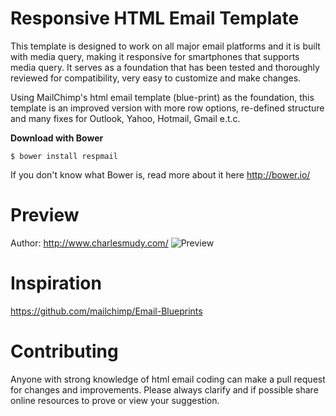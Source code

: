 Responsive HTML Email Template
========

This template is designed to work on all major email platforms and it is built with media query, making it responsive for smartphones that supports media query. It serves as a foundation that has been tested and thoroughly reviewed for compatibility, very easy to customize and make changes.

Using MailChimp's html email template (blue-print) as the foundation, this template is an improved version with more row options, re-defined structure and many fixes for Outlook, Yahoo, Hotmail, Gmail e.t.c.

**Download with Bower**

`````
$ bower install respmail
`````
If you don't know what Bower is, read more about it here http://bower.io/

Preview
========
Author: http://www.charlesmudy.com/
![Preview](http://www.charlesmudy.com/respmail/image.png)

Inspiration
========
https://github.com/mailchimp/Email-Blueprints

Contributing
========
Anyone with strong knowledge of html email coding can make a pull request for changes and improvements. Please always clarify and if possible share online resources to prove or view your suggestion.
